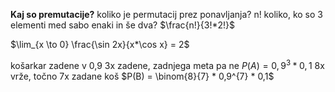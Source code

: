 **Kaj so premutacije?**
koliko je permutacij prez ponavljanja? n!
koliko, ko so 3 elementi med sabo enaki in še dva? $\frac{n!}{3!*2!}$

$\lim_{x \to 0} \frac{\sin 2x}{x*\cos x} = 2$

košarkar zadene v 0,9
3x zadene, zadnjega meta pa ne
$P(A) = 0,9^3 * 0,1$
8x vrže, točno 7x zadane koš
$P(B) = \binom{8}{7} * 0,9^{7} * 0,1$
